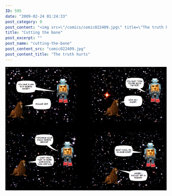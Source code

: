 ```yaml
---
ID: 595
date: "2009-02-24 01:24:33"
post_category: 0
post_content: "<img src=\"/comics/comic022409.jpg\" title=\"The truth hurts\" />"
title: "Cutting the bone"
post_excerpt: ""
post_name: "cutting-the-bone"
post_content_src: "comic022409.jpg"
post_content_title: "The truth hurts"
---
```



[![The truth hurts](/comics-hi-res/comic022409.jpg)](/comics-hi-res/comic022409.jpg)

